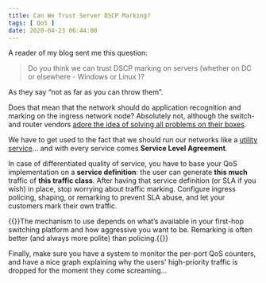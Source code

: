 ```yaml
---
title: Can We Trust Server DSCP Marking?
tags: [ QoS ]
date: 2020-04-23 06:44:00
---
```

A reader of my blog sent me this question:

> Do you think we can trust DSCP marking on servers (whether on DC or elsewhere - Windows or Linux )?

As they say “not as far as you can throw them”.

Does that mean that the network should do application recognition and marking on the ingress network node? Absolutely not, although the switch- and router vendors [adore the idea of solving all problems on their boxes](/2013/06/network-virtualization-and-spaghetti.html).
<!--more-->
We have to get used to the fact that we should run our networks like a [utility service](/2013/04/they-want-networking-to-be-utility-lets.html)... and with every service comes **Service Level Agreement**.

In case of differentiated quality of service, you have to base your QoS implementation on a **service definition**: the user can generate **this much** traffic of **this traffic class**. After having that service definition (or SLA if you wish) in place, stop worrying about traffic marking. Configure ingress policing, shaping, or remarking to prevent SLA abuse, and let your customers mark their own traffic.

{{<note info>}}The mechanism to use depends on what’s available in your first-hop switching platform and how aggressive you want to be. Remarking is often better (and always more polite) than policing.{{</note>}}

Finally, make sure you have a system to monitor the per-port QoS counters, and have a nice graph explaining why the users' high-priority traffic is dropped for the moment they come screaming…